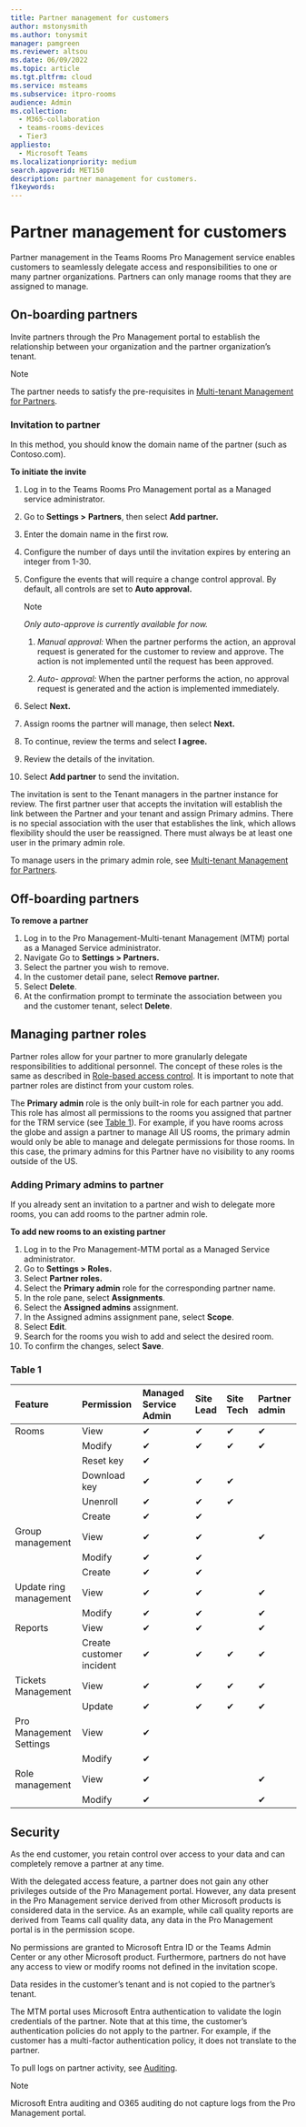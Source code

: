 ```yaml
---
title: Partner management for customers
author: mstonysmith
ms.author: tonysmit
manager: pamgreen
ms.reviewer: altsou
ms.date: 06/09/2022
ms.topic: article
ms.tgt.pltfrm: cloud
ms.service: msteams
ms.subservice: itpro-rooms
audience: Admin
ms.collection: 
  - M365-collaboration
  - teams-rooms-devices
  - Tier3
appliesto: 
  - Microsoft Teams
ms.localizationpriority: medium
search.appverid: MET150
description: partner management for customers.
f1keywords: 
---
```


# Partner management for customers

Partner management in the Teams Rooms Pro Management service enables customers to seamlessly delegate access and responsibilities to one or many partner organizations. Partners can only manage rooms that they are assigned to manage.

## On-boarding partners
   Invite partners through the Pro Management portal to establish the relationship between your organization and the partner organization’s tenant.
   
> [!NOTE]
> The partner needs to satisfy the pre-requisites in [Multi-tenant Management for Partners](multi-tenant-management-partner.md).

### Invitation to partner

   In this method, you should know the domain name of the partner (such as Contoso.com).

**To initiate the invite** 

1. Log in to the Teams Rooms Pro Management portal as a Managed service administrator.
1. Go to **Settings >** **Partners**, then select **Add partner.**
1. Enter the domain name in the first row.
1. Configure the number of days until the invitation expires by entering an integer from 1-30.
1. Configure the events that will require a change control approval. By default, all controls are set to **Auto approval.**

   > [!NOTE]
   > *Only auto-approve is currently available for now.*
   > 
   >  1.  *Manual approval:* When the partner performs the action, an approval request is generated for the customer to review and approve. The action is not implemented until the  request has been approved.
   >  
   >  1. *Auto- approval:* When the partner performs the action, no approval request is generated and the action is implemented immediately.
     
1. Select **Next.**
1. Assign rooms the partner will manage, then select **Next.**
1. To continue, review the terms and select **I agree.**
1. Review the details of the invitation.
1. Select **Add partner** to send the invitation.

The invitation is sent to the Tenant managers in the partner instance for review. The first partner user that accepts the invitation will establish the link between the Partner and your tenant and assign Primary admins. There is no special association with the user that establishes the link, which allows flexibility should the user be reassigned. There must always be at least one user in the primary admin role.

To manage users in the primary admin role, see [Multi-tenant Management for Partners](multi-tenant-management-partner.md).

## Off-boarding partners

**To remove a partner**

1. Log in to the Pro Management-Multi-tenant Management (MTM) portal as a Managed Service administrator.
1. Navigate Go to **Settings > Partners.**
1. Select the partner you wish to remove.
1. In the customer detail pane, select **Remove partner.**
1. Select **Delete**. 
1. At the confirmation prompt to terminate the association between you and the customer tenant, select **Delete**.

## Managing partner roles

Partner roles allow for your partner to more granularly delegate responsibilities to additional personnel. The concept of these roles is the same as described in [Role-based access control](rooms-pro-rbac.md). It is important to note that partner roles are distinct from your custom roles. 

The **Primary admin** role is the only built-in role for each partner you add. This role has almost all permissions to the rooms you assigned that partner for the TRM service (see [Table 1](#table-1)). For example, if you have rooms across the globe and assign a partner to manage All US rooms, the primary admin would only be able to manage and delegate permissions for those rooms. In this case, the primary admins for this Partner have no visibility to any rooms outside of the US. 

### Adding Primary admins to partner

If you already sent an invitation to a partner and wish to delegate more rooms, you can add rooms to the partner admin role.

**To add new rooms to an existing partner**

1. Log in to the Pro Management-MTM portal as a Managed Service administrator.
1. Go to **Settings > Roles.**
1. Select  **Partner roles.** 
1. Select the **Primary admin** role for the corresponding partner name.
1. In the role pane, select **Assignments**.
1. Select the **Assigned admins** assignment.
1. In the Assigned admins assignment pane, select **Scope**.
1. Select **Edit**.
1. Search for the rooms you wish to add and select the desired room.
1. To confirm the changes, select **Save**.

### Table 1

|Feature|Permission|**Managed Service Admin**|**Site Lead**|**Site Tech**|**Partner admin**|
| :- | :- | :- | :- | :- | :- |
|Rooms|View| &#10004;|&#10004;|&#10004;|&#10004;|
||Modify|&#10004;|&#10004;|&#10004;|&#10004;|
||Reset key|&#10004;||||
||Download key|&#10004;|&#10004;|&#10004;||
||Unenroll|&#10004;|&#10004;|&#10004;||
||Create |&#10004;|&#10004;|||
|Group management|View|&#10004;|&#10004;||&#10004;|
||Modify|&#10004;|&#10004;|||
||Create |&#10004;|&#10004;|||
|Update ring management|View|&#10004;|&#10004;||&#10004;|
||Modify|&#10004;|&#10004;||&#10004;|
|Reports|View|&#10004;|&#10004;||&#10004;|
||Create customer incident|&#10004;|&#10004;|&#10004;|&#10004;|
|Tickets Management|View|&#10004;|&#10004;|&#10004;|&#10004;|
||Update|&#10004;|&#10004;|&#10004;|&#10004;|
|Pro Management Settings|View|&#10004;||||
||Modify|&#10004;||||
|Role management|View |&#10004;|||&#10004;|
||Modify|&#10004;|||&#10004;|

## Security

As the end customer, you retain control over access to your data and can completely remove a partner at any time. 

With the delegated access feature, a partner does not gain any other privileges outside of the Pro Management portal. However, any data present in the Pro Management service derived from other Microsoft products is considered data in the service. As an example, while call quality reports are derived from Teams call quality data, any data in the Pro Management portal is in the permission scope. 

No permissions are granted to Microsoft Entra ID or the Teams Admin Center or any other Microsoft product. Furthermore, partners do not have any access to view or modify rooms not defined in the invitation scope. 

Data resides in the customer’s tenant and is not copied to the partner’s tenant. 

The MTM portal uses Microsoft Entra authentication to validate the login credentials of the partner. Note that at this time, the customer’s authentication policies do not apply to the partner. For example, if the customer has a multi-factor authentication policy, it does not translate to the partner. 

To pull logs on partner activity, see [Auditing](multi-tenant-auditing.md). 

> [!NOTE]
> Microsoft Entra auditing and O365 auditing do not capture logs from the Pro Management portal. 
